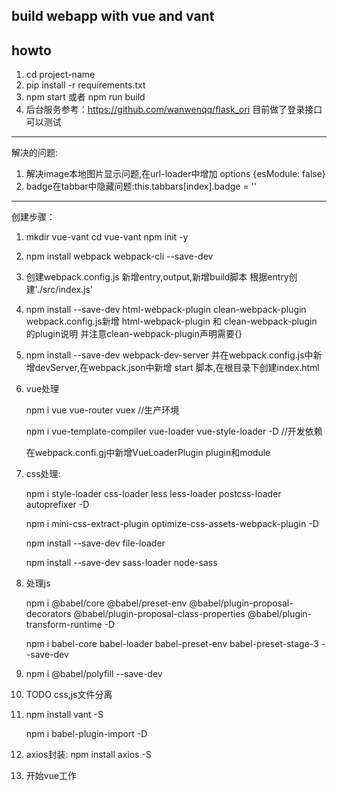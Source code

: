 
build webapp with vue and vant
---
howto
---
1. cd project-name 
2. pip install -r requirements.txt
3. npm start 或者 npm run build
4. 后台服务参考：https://github.com/wanwenqq/flask_ori   目前做了登录接口可以测试

-------
解决的问题:
1. 解决image本地图片显示问题,在url-loader中增加  options {esModule: false}
2. badge在tabbar中隐藏问题:this.tabbars[index].badge = ''

---

创建步骤：
1. mkdir vue-vant
    cd vue-vant
    npm init -y

2. npm install webpack webpack-cli --save-dev

3. 创建webpack.config.js 新增entry,output,新增build脚本 根据entry创建'./src/index.js'

4. npm install --save-dev html-webpack-plugin clean-webpack-plugin webpack.config.js新增 html-webpack-plugin 和 clean-webpack-plugin 的plugin说明 并注意clean-webpack-plugin声明需要{}

5. npm install --save-dev webpack-dev-server 并在webpack.config.js中新增devServer,在webpack.json中新增 start 脚本,在根目录下创建index.html

6. vue处理

    npm i vue vue-router vuex //生产环境 

    npm i vue-template-compiler vue-loader vue-style-loader -D //开发依赖

    在webpack.confi.gj中新增VueLoaderPlugin plugin和module

7. css处理:

    npm i style-loader css-loader less less-loader postcss-loader autoprefixer -D

    npm i mini-css-extract-plugin optimize-css-assets-webpack-plugin  -D

    npm install --save-dev file-loader

    npm install --save-dev sass-loader node-sass

8. 处理js

    npm i @babel/core @babel/preset-env @babel/plugin-proposal-decorators @babel/plugin-proposal-class-properties @babel/plugin-transform-runtime -D

    npm i babel-core babel-loader babel-preset-env babel-preset-stage-3 --save-dev

9. npm i @babel/polyfill --save-dev

10. TODO css,js文件分离

11. npm install vant -S 

    npm i babel-plugin-import -D

12. axios封装: npm install axios  -S

13. 开始vue工作